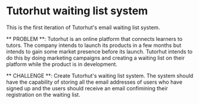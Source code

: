 # Tutorhut waiting list system
This is the first iteration of Tutorhut's email waiting list system.

** PROBLEM **: Tutorhut is an online platform that connects learners to tutors. The company intends to launch its products in a few months but intends to gain some market presence before its launch. Tutorhut intends to do this by doing marketing campaigns and creating a waiting list on their platform while the product is in development.

** CHALLENGE **: Create Tutorhut's waiting list system. The system should have the capability of storing all the email addresses of users who have signed up and the users should receive an email confimining their registration on the waiting list.

